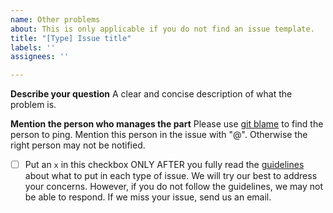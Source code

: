 ```yaml
---
name: Other problems
about: This is only applicable if you do not find an issue template.
title: "[Type] Issue title"
labels: ''
assignees: ''

---
```


**Describe your question**
A clear and concise description of what the problem is.

**Mention the person who manages the part**
Please use [git blame](https://linuxhint.com/git_blame/) to find the person to ping. Mention this person in the issue with "@". Otherwise the right person may not be notified.

- [ ] Put an `x` in this checkbox ONLY AFTER you fully read the [guidelines](https://github.com/TonyLianLong/RIDE-LT/blob/ride_lt/contributing.md) about what to put in each type of issue. We will try our best to address your concerns. However, if you do not follow the guidelines, we may not be able to respond. If we miss your issue, send us an email.

